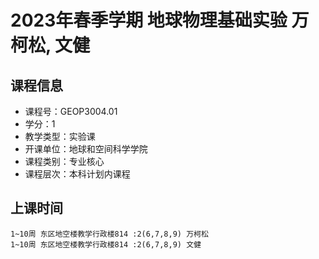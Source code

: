 # 2023年春季学期 地球物理基础实验 万柯松, 文健






## 课程信息

- 课程号：GEOP3004.01
- 学分：1
- 教学类型：实验课
- 开课单位：地球和空间科学学院
- 课程类别：专业核心
- 课程层次：本科计划内课程

## 上课时间

```
1~10周 东区地空楼教学行政楼814 :2(6,7,8,9) 万柯松
1~10周 东区地空楼教学行政楼814 :2(6,7,8,9) 文健
```

